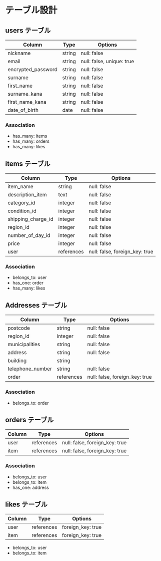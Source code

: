 # テーブル設計

## users テーブル

| Column                | Type   | Options                   |
| --------------------- | ------ | ------------------------- |
| nickname              | string | null: false               |
| email                 | string | null: false, unique: true |
| encrypted_password    | string | null: false               |
| surname               | string | null: false               |
| first_name            | string | null: false               |
| surname_kana          | string | null: false               |
| first_name_kana       | string | null: false               |
| date_of_birth         | date   | null: false               |

### Association

- has_many: items
- has_many: orders
- has_many: likes

## items テーブル

| Column                | Type       | Options                        |
| --------------------- | ---------- | ------------------------------ |
| item_name             | string     | null: false                    |
| description_item      | text       | null: false                    |
| category_id           | integer    | null: false                    |
| condition_id          | integer    | null: false                    |
| shipping_charge_id    | integer    | null: false                    |
| region_id             | integer    | null: false                    |
| number_of_day_id      | integer    | null: false                    |
| price                 | integer    | null: false                    |
| user                  | references | null: false, foreign_key: true |

### Association

- belongs_to: user
- has_one: order
- has_many: likes

## Addresses テーブル

| Column                | Type       | Options                        |
| --------------------- | ---------- | ------------------------------ |
| postcode              | string     | null: false                    |
| region_id             | integer    | null: false                    |
| municipalities        | string     | null: false                    |
| address               | string     | null: false                    |
| building              | string     |                                |
| telephone_number      | string     | null: false                    |
| order                 | references | null: false, foreign_key: true |

### Association

- belongs_to: order

## orders テーブル

| Column                | Type       | Options                        |
| --------------------- | ---------- | ------------------------------ |
| user                  | references | null: false, foreign_key: true |
| item                  | references | null: false, foreign_key: true |

### Association

- belongs_to: user
- belongs_to: item
- has_one: address

## likes テーブル

| Column                | Type       | Options           |
| --------------------- | ---------- | ----------------- |
| user                  | references | foreign_key: true |
| item                  | references | foreign_key: true |

- belongs_to: user
- belongs_to: item